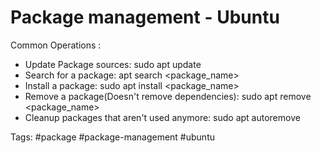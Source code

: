 # Package management - Ubuntu

Common Operations :
* Update Package sources: sudo apt update
* Search for a package: apt search <package_name>
* Install a package: sudo apt install <package_name>
* Remove a package(Doesn't remove dependencies): sudo apt remove <package_name>
* Cleanup packages that aren't used anymore: sudo apt autoremove

Tags:
	#package #package-management #ubuntu 


